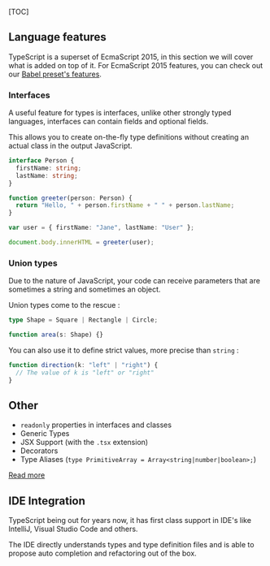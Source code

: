 [TOC]

## Language features

TypeScript is a superset of EcmaScript 2015, in this section we will cover what is added on top of it.
For EcmaScript 2015 features, you can check out our [Babel preset's features](../05_crafty-preset-babel/JavaScript_Features.md).

### Interfaces

A useful feature for types is interfaces, unlike other strongly typed languages, interfaces can contain fields and optional fields.

This allows you to create on-the-fly type definitions without creating an actual class in the output JavaScript.

```typescript
interface Person {
  firstName: string;
  lastName: string;
}

function greeter(person: Person) {
  return "Hello, " + person.firstName + " " + person.lastName;
}

var user = { firstName: "Jane", lastName: "User" };

document.body.innerHTML = greeter(user);
```

### Union types

Due to the nature of JavaScript, your code can receive parameters that are sometimes a string and sometimes an object.

Union types come to the rescue :

```typescript
type Shape = Square | Rectangle | Circle;

function area(s: Shape) {}
```

You can also use it to define strict values, more precise than `string` :

```typescript
function direction(k: "left" | "right") {
  // The value of k is "left" or "right"
}
```

## Other

- `readonly` properties in interfaces and classes
- Generic Types
- JSX Support (with the `.tsx` extension)
- Decorators
- Type Aliases (`type PrimitiveArray = Array<string|number|boolean>;`)

[Read more](http://www.typescriptlang.org/docs/tutorial.html)

## IDE Integration

TypeScript being out for years now, it has first class support in IDE's like IntelliJ, Visual Studio Code and others.

The IDE directly understands types and type definition files and is able to propose auto completion and refactoring out of the box.
